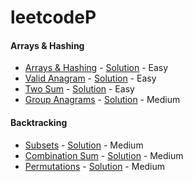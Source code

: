 # leetcodeP

#### Arrays & Hashing
- [Arrays & Hashing](https://leetcode.com/problems/contains-duplicate/) - [Solution](./src/neetcode/ArraysHashing.java) - Easy
- [Valid Anagram](https://leetcode.com/problems/valid-anagram/) - [Solution](./src/neetcode/ValidAnagram.java) - Easy
- [Two Sum](https://leetcode.com/problems/two-sum/) - [Solution](./src/neetcode/TwoSum.java) - Easy
- [Group Anagrams]() - [Solution]() - Medium

#### Backtracking
- [Subsets](https://leetcode.com/problems/subsets/) - [Solution](./src/neetcode/Subsets.java)  - Medium
- [Combination Sum](https://leetcode.com/problems/combination-sum/) - [Solution](./src/neetcode/CombinationSum.java)  - Medium
- [Permutations](https://leetcode.com/problems/permutations/) - [Solution](./src/neetcode/Permutations.java) - Medium
